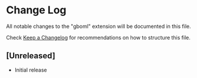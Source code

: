# Change Log

All notable changes to the "gboml" extension will be documented in this file.

Check [Keep a Changelog](http://keepachangelog.com/) for recommendations on how to structure this file.

## [Unreleased]

- Initial release